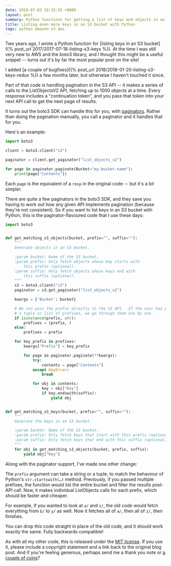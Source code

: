 ```yaml
---
date: 2019-07-03 19:33:55 +0000
layout: post
summary: Python functions for getting a list of keys and objects in an S3 bucket.
title: Listing even more keys in an S3 bucket with Python
tags: python amazon-s3 aws
---
```


Two years ago, I wrote a Python function for [listing keys in an S3 bucket]({% post_url 2017/2017-07-18-listing-s3-keys %}).
At the time I was still very new to AWS and the boto3 library, and I thought this might be a useful snippet -- turns out it's by far the most popular post on the site!

I added [a couple of bugfixes]({% post_url 2018/2018-01-20-listing-s3-keys-redux %}) a few months later, but otherwise I haven't touched it since.

Part of that code is handling pagination in the S3 API -- it makes a series of calls to the ListObjectsV2 API, fetching up to 1000 objects at a time.
Every response includes a "continuation token", and you pass that token into your next API call to get the next page of results.

It turns out the boto3 SDK can handle this for you, with [paginators](https://boto3.amazonaws.com/v1/documentation/api/latest/guide/paginators.html).
Rather than doing the pagination manually, you call a paginator and it handles that for you.

Here's an example:

```python
import boto3

client = boto3.client("s3")

paginator = client.get_paginator("list_objects_v2")

for page in paginator.paginate(Bucket="my-bucket-name"):
    print(page["Contents"])
```

Each `page` is the equivalent of a `resp` in the original code -- but it's a bit simpler.

There are quite a few paginators in the boto3 SDK, and they save you having to work out how any given API implements pagination (because they're not consistent).
So if you want to list keys in an S3 bucket with Python, this is the paginator-flavoured code that I use these days:

```python
import boto3


def get_matching_s3_objects(bucket, prefix="", suffix=""):
    """
    Generate objects in an S3 bucket.

    :param bucket: Name of the S3 bucket.
    :param prefix: Only fetch objects whose key starts with
        this prefix (optional).
    :param suffix: Only fetch objects whose keys end with
        this suffix (optional).
    """
    s3 = boto3.client("s3")
    paginator = s3.get_paginator("list_objects_v2")

    kwargs = {'Bucket': bucket}

    # We can pass the prefix directly to the S3 API.  If the user has passed
    # a tuple or list of prefixes, we go through them one by one.
    if isinstance(prefix, str):
        prefixes = (prefix, )
    else:
        prefixes = prefix

    for key_prefix in prefixes:
        kwargs["Prefix"] = key_prefix

        for page in paginator.paginate(**kwargs):
            try:
                contents = page["Contents"]
            except KeyError:
                break

            for obj in contents:
                key = obj["Key"]
                if key.endswith(suffix):
                    yield obj


def get_matching_s3_keys(bucket, prefix="", suffix=""):
    """
    Generate the keys in an S3 bucket.

    :param bucket: Name of the S3 bucket.
    :param prefix: Only fetch keys that start with this prefix (optional).
    :param suffix: Only fetch keys that end with this suffix (optional).
    """
    for obj in get_matching_s3_objects(bucket, prefix, suffix):
        yield obj["Key"]
```

Along with the paginator support, I've made one other change:

The `prefix` argument can take a string or a tuple, to match the behaviour of Python's `str.startswith(…)` method.
Previously, if you passed multiple prefixes, the function would list the entire bucket and filter the results post-API call.
Now, it makes individual ListObjects calls for each prefix, which should be faster and cheaper.

For example, if you wanted to look at `a/` and `z/`, the old code would fetch everything from `b/` to `y/` as well.
Now it fetches all of `a/`, then all of `z/`, then finishes.

You can drop this code straight in place of the old code, and it should work exactly the same.
Fully backwards compatible!

As with all my other code, this is released under the [MIT license](https://github.com/alexwlchan/alexwlchan.net/blob/9a80d17de47b130772bb5433592e8fffd1d18118/LICENSE).
If you use it, please include a copyright statement and a link back to the original blog post.
And if you're feeling generous, perhaps send me a thank you note or [a couple of coins](https://ko-fi.com/alexwlchan)?